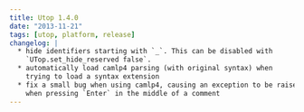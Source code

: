 ```yaml
---
title: Utop 1.4.0
date: "2013-11-21"
tags: [utop, platform, release]
changelog: |
  * hide identifiers starting with `_`. This can be disabled with
    `UTop.set_hide_reserved false`.
  * automatically load camlp4 parsing (with original syntax) when
    trying to load a syntax extension
  * fix a small bug when using camlp4, causing an exception to be raised
    when pressing `Enter` in the middle of a comment
---
```


